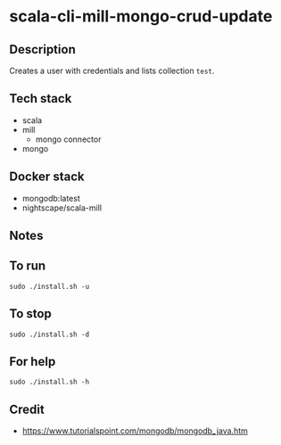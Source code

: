 # scala-cli-mill-mongo-crud-update

## Description
Creates a user with credentials
and lists collection `test`.

## Tech stack
- scala
- mill
  - mongo connector
- mongo

## Docker stack
- mongodb:latest
- nightscape/scala-mill

## Notes


## To run
`sudo ./install.sh -u`

## To stop
`sudo ./install.sh -d`

## For help
`sudo ./install.sh -h`

## Credit
- https://www.tutorialspoint.com/mongodb/mongodb_java.htm
